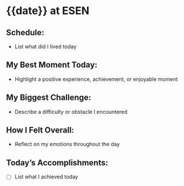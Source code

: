 # {{date}} at ESEN

## Schedule:
- List what did I lived today
## My Best Moment Today:
- Highlight a positive experience, achievement, or enjoyable moment

## My Biggest Challenge:
- Describe a difficulty or obstacle I encountered

## How I Felt Overall:
- Reflect on my emotions throughout the day

## Today’s Accomplishments:
- [ ] List what I achieved today

